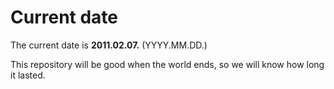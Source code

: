# Current date

The current date is **2011.02.07.** (YYYY.MM.DD.)

This repository will be good when the world ends, so we will know how long it lasted.